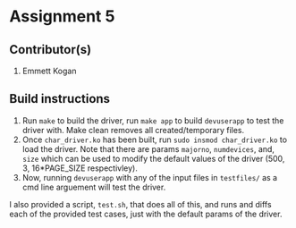 # Assignment 5
## Contributor(s)
1. Emmett Kogan

## Build instructions
1. Run `make` to build the driver, run `make app` to build `devuserapp` to test the driver with. Make clean removes all created/temporary files.
2. Once `char_driver.ko` has been built, run `sudo insmod char_driver.ko` to load the driver. Note that there are params `majorno`, `numdevices`, and, `size` which can be used to modify the default values of the driver (500, 3, 16*PAGE_SIZE respectivley).
3. Now, running `devuserapp` with any of the input files in `testfiles/` as a cmd line arguement will test the driver.

I also provided a script, `test.sh`, that does all of this, and runs and diffs each of the provided test cases, just with the default params of the driver.